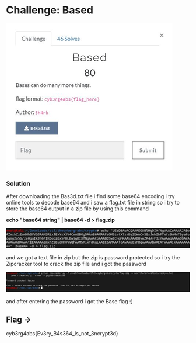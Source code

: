 # Challenge: Based

![alt text](https://github.com/VulnFreak/The-Cyber-Grabs-CTF/blob/master/Images/bas3d.JPG)

### Solution
After downloading the Bas3d.txt file i find some base64 encoding i try online tools to decode base64 and i saw a flag.txt file in string so
i try to store the base64 output in a zip file by using this command 

**echo "base64 string"  | base64 -d > flag.zip**

![alt text](https://github.com/VulnFreak/The-Cyber-Grabs-CTF/blob/master/Images/base01.jpeg)


and we got a text file in zip but the zip is password protected so i try the Zipcracker tool to crack the zip file and i got the password 

![alt text](https://github.com/VulnFreak/The-Cyber-Grabs-CTF/blob/master/Images/base02.jpeg)

and after entering the password i got the Base flag :)

## Flag ->
cyb3rg4abs{Ev3ry_B4s364_is_not_3ncrypt3d}

